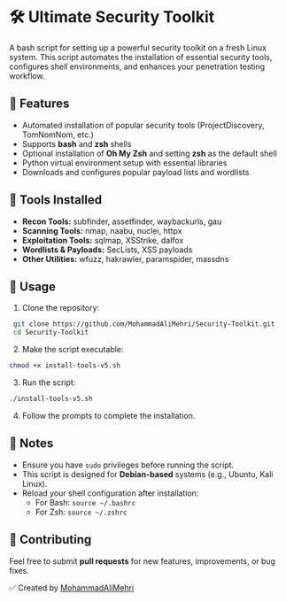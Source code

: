 # 🛠️ Ultimate Security Toolkit

A bash script for setting up a powerful security toolkit on a fresh Linux system. This script automates the installation of essential security tools, configures shell environments, and enhances your penetration testing workflow.

## 📌 Features

- Automated installation of popular security tools (ProjectDiscovery, TomNomNom, etc.)
- Supports **bash** and **zsh** shells
- Optional installation of **Oh My Zsh** and setting **zsh** as the default shell
- Python virtual environment setup with essential libraries
- Downloads and configures popular payload lists and wordlists

## 📂 Tools Installed

- **Recon Tools:** subfinder, assetfinder, waybackurls, gau
- **Scanning Tools:** nmap, naabu, nuclei, httpx
- **Exploitation Tools:** sqlmap, XSStrike, dalfox
- **Wordlists & Payloads:** SecLists, XSS payloads
- **Other Utilities:** wfuzz, hakrawler, paramspider, massdns

## 🚀 Usage

1. Clone the repository:

```bash
 git clone https://github.com/MohammadAliMehri/Security-Toolkit.git
 cd Security-Toolkit
```

2. Make the script executable:

```bash
chmod +x install-tools-v5.sh
```

3. Run the script:

```bash
./install-tools-v5.sh
```

4. Follow the prompts to complete the installation.

## 📒 Notes

- Ensure you have `sudo` privileges before running the script.
- This script is designed for **Debian-based** systems (e.g., Ubuntu, Kali Linux).
- Reload your shell configuration after installation:
  - For Bash: `source ~/.bashrc`
  - For Zsh: `source ~/.zshrc`

## 📢 Contributing

Feel free to submit **pull requests** for new features, improvements, or bug fixes.


✅ Created by [MohammadAliMehri](https://github.com/MohammadAliMehri)

